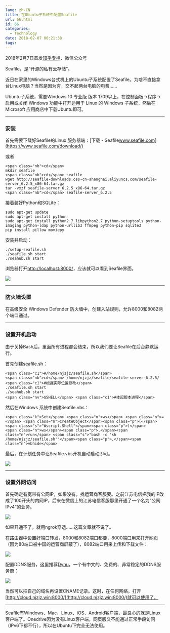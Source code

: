 ```yaml
---
lang: zh-CN
title: 在Ubuntu子系统中配置Seafile
url: 66.html
id: 66
categories:
  - Technology
date: 2018-02-07 00:21:38
tags:
---
```


2018年2月7日首发[知乎专栏](https://zhuanlan.zhihu.com/p/33579926)、微信公众号

Seafile，是“开源的私有云存储”。

近日在家里的Windows台式机上的Ubuntu子系统配置了Seafile。为啥不直接拿台Linux电脑？当然是因为穷，交不起两台电脑的电费……

Ubuntu子系统，需要Windows 10 专业版 版本 1709以上，在控制面板->程序->启用或关闭 Windows 功能中打开适用于 Linux 的 Windows 子系统，然后在Microsoft 应用商店中下载Ubuntu即可。

* * *

### 安装

首先需要下载好Seafile的Linux 服务器端：[下载 \- Seafile​www.seafile.com](https://www.seafile.com/download/)

或者

    <span class="nb">cd</span>
    mkdir seafile
    <span class="nb">cd</span> seafile
    wget http://seafile-downloads.oss-cn-shanghai.aliyuncs.com/seafile-server_6.2.5_x86-64.tar.gz
    tar -vxzf seafile-server_6.2.5_x86-64.tar.gz
    <span class="nb">cd</span> seafile-server_6.2.5
    

接着装好Python和SQLite：

    sudo apt-get update
    sudo apt-get install python
    sudo apt-get install python2.7 libpython2.7 python-setuptools python-imaging python-ldap python-urllib3 ffmpeg python-pip sqlite3
    pip install pillow moviepy
    

安装并启动：

    ./setup-seafile.sh
    ./seafile.sh start
    ./seahub.sh start
    

浏览器打开[http://localhost:8000/](http://localhost:8000/)，应该就可以看到Seafile界面。

![](https://i.loli.net/2018/05/27/5b0aad7801fed.jpg)

* * *

### 防火墙设置

在高级安全 Windows Defender 防火墙中，创建入站规则，允许8000和8082两个端口通过。

* * *

### 设置开机启动

由于关掉Bash后，里面所有进程都会结束，所以我们要让Seafile在后台静默运行。

首先创建seafile.sh：

    <span class="c1">#/home/njzjz/seafile.sh</span>
    <span class="nb">cd</span> /home/njzjz/seafile/seafile-server-6.2.5/ <span class="c1">#根据实际位置修改</span>
    ./seafile.sh start
    ./seahub.sh start
    <span class="nv">$SHELL</span> <span class="c1">#挂起脚本进程</span>
    

然后在Windows 系统中创建Seafile.vbs：

    <span class="k">Set</span> <span class="n">ws</span> <span class="o">=</span> <span class="n">CreateObject</span><span class="p">(</span><span class="s">"Wscript.Shell"</span><span class="p">)</span>
    <span class="n">ws</span><span class="p">.</span><span class="n">run</span> <span class="s">"bash -c 'sh /home/njzjz/seafile.sh'"</span><span class="p">,</span><span class="n">vbhide</span>
    

最后，在计划任务中让Seafile.vbs开机自动启动即可。

![](https://i.loli.net/2018/05/27/5b0aad8c65cdc.jpg)

* * *

### 设置外网访问

首先确定有宽带有公网IP，如果没有，找运营商客服要。之前江苏电信把我的IP改成了100开头的内网IP，后来在微信上的江苏电信客服那里开通了一个名为“公网IPv4”的业务。

![](https://i.loli.net/2018/05/27/5b0aad9fe85d0.jpg)

如果开通不了，就用ngrok穿透……这篇文章就不说了。

在路由器中设置好端口转发，8000和8082端口都要，8000端口用来打开网页（因为80端口被中国的运营商屏蔽了），8082端口用来上传和下载文件：

![](https://i.loli.net/2018/05/27/5b0aadae4cccb.jpg)

配置DDNS服务，这里推荐[Dynu](https://www.dynu.com/zh-CN/)，一个有中文的、免费的、非常稳定的DDNS服务商：

![](https://i.loli.net/2018/05/27/5b0aadc20a544.jpg)

当然可以把自己的域名再设置CNAME记录。这时，在任何网络，打开[http://cloud.njzjz.win:8000/](http://cloud.njzjz.win:8000/)就可以使用了。

* * *

Seafile有Windows、Mac、Linux、iOS、Android客户端，最良心的就是Linux客户端了。Onedrive因为没有Linux客户端，网页版又不能通过正常手段访问（IPv6下都不行），所以在Ubuntu下完全无法使用。
